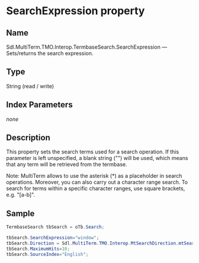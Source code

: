 #  SearchExpression property

## Name

Sdl.MultiTerm.TMO.Interop.TermbaseSearch.SearchExpression —          Sets/returns the search expression.

## Type
String
(read / write)

## Index Parameters
*none*

## Description

This property sets the search terms used for a search operation. If this parameter is left unspecified, a blank string ("") will be used, which means that any term will be retrieved from the termbase.

Note: MultiTerm allows to use the asterisk (\*) as a placeholder in search operations. Moreover, you can also carry out a character range search. To search for terms within a specific character ranges, use square brackets, e.g. "[a-b]".

## Sample


```cs
TermbaseSearch tbSearch = oTb.Search;

tbSearch.SearchExpression="window";
tbSearch.Direction = Sdl.MultiTerm.TMO.Interop.MtSearchDirection.mtSearchDown;
tbSearch.MaximumHits=10;
tbSearch.SourceIndex="English";
```